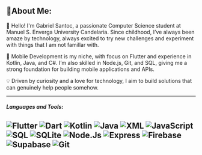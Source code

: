 
## 🥰About Me:
👋 Hello! I'm Gabriel Santoc, a passionate Computer Science student at Manuel S. Enverga University Candelaria. Since childhood, I’ve always been amaze by technology, always excited to try new challenges and experiment with things that I am not famillar with.

📱 Mobile Development is my niche, with focus on Flutter and experience in Kotlin, Java, and C#. I’m also skilled in Node.js, Git, and SQL, giving me a strong foundation for building mobile applications and APIs.

💡 Driven by curiosity and a love for technology, I aim to build solutions that can genuinely help people somehow. 

---

##### Languages and Tools:

![Flutter](https://img.shields.io/badge/-Flutter-000000?style=flat&logo=flutter)
![Dart](https://img.shields.io/badge/-Dart-000000?style=flat&logo=dart)
![Kotlin](https://img.shields.io/badge/-Kotlin-000000?style=flat&logo=Kotlin)
![Java](https://img.shields.io/badge/-java-000000?style=flat&logo=java)
![XML](https://img.shields.io/badge/-XML-000000?style=flat&logo=XML)
![JavaScript](https://img.shields.io/badge/-JavaScript-000000?style=flat&logo=javascript)
![SQL](https://img.shields.io/badge/-mySQL-000000?style=flat&logo=mysql)
![SQLite](https://img.shields.io/badge/-SQLITE-000000?style=flat&logo=SQlite)
![Node.Js](https://img.shields.io/badge/-Node.Js-000000?style=flat&logo=node.js)
![Express](https://img.shields.io/badge/-Express-000000?style=flat&logo=Express)
![Firebase](https://img.shields.io/badge/-Firebase-000000?style=flat&logo=Firebase)
![Supabase](https://img.shields.io/badge/-Supabase-000000?style=flat&logo=Supabase)
![Git](https://img.shields.io/badge/-Git-000000?style=flat&logo=Git)
---

